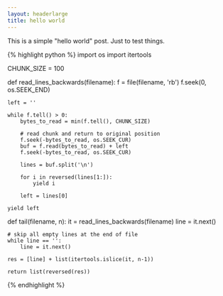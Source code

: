 ```yaml
---
layout: headerlarge
title: hello world
---
```


This is a simple "hello world" post. Just to test things.

{% highlight python %}
import os
import itertools

CHUNK_SIZE = 100

def read_lines_backwards(filename):
    f = file(filename, 'rb')
    f.seek(0, os.SEEK_END)

    left = ''

    while f.tell() > 0:
        bytes_to_read = min(f.tell(), CHUNK_SIZE)

        # read chunk and return to original position
        f.seek(-bytes_to_read, os.SEEK_CUR)
        buf = f.read(bytes_to_read) + left
        f.seek(-bytes_to_read, os.SEEK_CUR)
        
        lines = buf.split('\n')
        
        for i in reversed(lines[1:]):
            yield i

        left = lines[0]

    yield left

def tail(filename, n):
    it = read_lines_backwards(filename)
    line = it.next()
    
    # skip all empty lines at the end of file
    while line == '':
        line = it.next()

    res = [line] + list(itertools.islice(it, n-1))

    return list(reversed(res))
{% endhighlight %}

<script src="https://gist.github.com/422946.js?file=tail.py"></script>